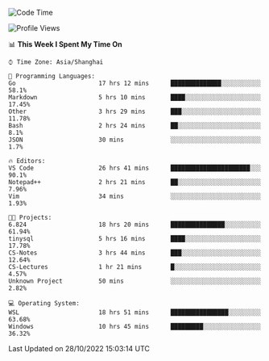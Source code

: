 <!--START_SECTION:waka-->
![Code Time](http://img.shields.io/badge/Code%20Time-272%20hrs%2057%20mins-blue)

![Profile Views](http://img.shields.io/badge/Profile%20Views-7-blue)

📊 **This Week I Spent My Time On** 

```text
⌚︎ Time Zone: Asia/Shanghai

💬 Programming Languages: 
Go                       17 hrs 12 mins      ██████████████░░░░░░░░░░░   58.1% 
Markdown                 5 hrs 10 mins       ████░░░░░░░░░░░░░░░░░░░░░   17.45% 
Other                    3 hrs 29 mins       ███░░░░░░░░░░░░░░░░░░░░░░   11.78% 
Bash                     2 hrs 24 mins       ██░░░░░░░░░░░░░░░░░░░░░░░   8.1% 
JSON                     30 mins             ░░░░░░░░░░░░░░░░░░░░░░░░░   1.7%

🔥 Editors: 
VS Code                  26 hrs 41 mins      ██████████████████████░░░   90.1% 
Notepad++                2 hrs 21 mins       ██░░░░░░░░░░░░░░░░░░░░░░░   7.96% 
Vim                      34 mins             ░░░░░░░░░░░░░░░░░░░░░░░░░   1.93%

🐱‍💻 Projects: 
6.824                    18 hrs 20 mins      ███████████████░░░░░░░░░░   61.94% 
tinysql                  5 hrs 16 mins       ████░░░░░░░░░░░░░░░░░░░░░   17.78% 
CS-Notes                 3 hrs 44 mins       ███░░░░░░░░░░░░░░░░░░░░░░   12.64% 
CS-Lectures              1 hr 21 mins        █░░░░░░░░░░░░░░░░░░░░░░░░   4.57% 
Unknown Project          50 mins             ░░░░░░░░░░░░░░░░░░░░░░░░░   2.82%

💻 Operating System: 
WSL                      18 hrs 51 mins      ████████████████░░░░░░░░░   63.68% 
Windows                  10 hrs 45 mins      █████████░░░░░░░░░░░░░░░░   36.32%

```


 Last Updated on 28/10/2022 15:03:14 UTC
<!--END_SECTION:waka-->